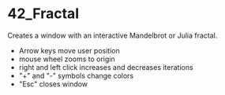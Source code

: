# 42_Fractal
Creates a window with an interactive Mandelbrot or Julia fractal. 

- Arrow keys move user position
- mouse wheel zooms to origin
- right and left click increases and decreases iterations
- "+" and "-" symbols change colors
- "Esc" closes window
